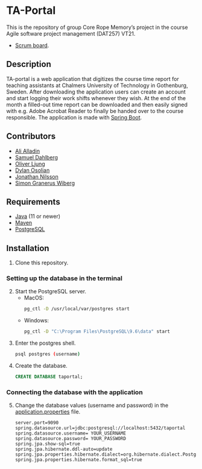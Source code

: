 # TA-Portal
This is the repository of group Core Rope Memory’s project in the course Agile software project management (DAT257) VT21.  
* [Scrum board](). 

## Description
TA-portal is a web application that digitizes the course time report for teaching assistants at Chalmers University of Technology in Gothenburg, Sweden. After downloading the application users can create an account and start logging their work shifts whenever they wish. At the end of the month a filled-out time report can be downloaded and then easily signed with e.g. Adobe Acrobat Reader to finally be handed over to the course responsible. The application is made with [Spring Boot]( https://spring.io/web-applications).

## Contributors
* [Ali Alladin](https://github.com/AliAlladin)
* [Samuel Dahlberg](https://github.com/Samdahl)
* [Oliver Ljung](https://github.com/l5hy)
* [Dylan Osolian](https://github.com/Nalyd1019)
* [Jonathan Nilsson](https://github.com/JWN1998)
* [Simon Granerus Wiberg](https://github.com/simongranerus)

## Requirements
* [Java](https://www.oracle.com/java/technologies/javase-downloads.html) (11 or newer)
* [Maven](https://maven.apache.org/download.cgi)
* [PostgreSQL](https://www.postgresql.org/download/) 

## Installation
1. Clone this repository.
### Setting up the database in the terminal
2. Start the PostgreSQL server.
    * MacOS: 
        ```bash
        pg_ctl -D /usr/local/var/postgres start
        ```
    * Windows:  
        ```bash
        pg_ctl -D "C:\Program Files\PostgreSQL\9.6\data" start
        ```
3. Enter the postgres shell.
    ```bash
    psql postgres (username)
    ```
4. Create the database.
    ```SQL
    CREATE DATABASE taportal;
    ```
### Connecting the database with the application
5. Change the database values (username and password) in the [application.properties](/TA-Portal/src/main/resources/application.properties) file.
    ```properties
    server.port=9090
    spring.datasource.url=jdbc:postgresql://localhost:5432/taportal
    spring.datasource.username= YOUR_USERNAME
    spring.datasource.password= YOUR_PASSWORD
    spring.jpa.show-sql=true
    spring.jpa.hibernate.ddl-auto=update
    spring.jpa.properties.hibernate.dialect=org.hibernate.dialect.PostgreSQLDialect
    spring.jpa.properties.hibernate.format_sql=true
    ```

